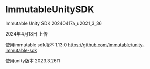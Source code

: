 # ImmutableUnitySDK
Immutable Unity SDK 20240417a_u2021_3_36

2024年4月18日 上传

使用immutable sdk版本 1.13.0
https://github.com/immutable/unity-immutable-sdk

使用unity版本 2023.3.26f1


